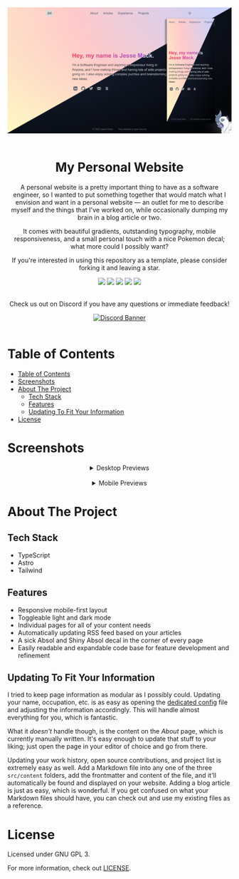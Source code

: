 <div align="center">
  <img src='./public/previews/combined_preview.png' width='720' />
  <br /><br />

  <h1 align="center">My Personal Website</h1>

  A personal website is a pretty important thing to have as a software engineer, so I wanted to put something together that would match what I envision and want in a personal website &mdash; an outlet for me to describe myself and the things that I've worked on, while occasionally dumping my brain in a blog article or two.

  It comes with beautiful gradients, outstanding typography, mobile responsiveness, and a small personal touch with a nice Pokemon decal; what more could I possibly want?

  If you're interested in using this repository as a template, please consider forking it and leaving a star.

  <img src='https://img.shields.io/github/issues/toxocious/toxocious.github.io?style=for-the-badge&logo=appveyor' />
  <img src='https://img.shields.io/github/forks/toxocious/toxocious.github.io?style=for-the-badge&logo=appveyor' />
  <img src='https://img.shields.io/github/stars/toxocious/toxocious.github.io?style=for-the-badge&logo=appveyor' />
  <img src='https://img.shields.io/github/license/toxocious/toxocious.github.io?style=for-the-badge&logo=appveyor' />
  <a href="https://visitorbadge.io/status?path=https%3A%2F%2Fgithub.com%2FToxocious%toxocious.github.io">
    <img src="https://api.visitorbadge.io/api/visitors?path=https%3A%2F%2Fgithub.com%2FToxocious%toxocious.github.io&countColor=%2337d67a" />
  </a>
  <br /><br />

  Check us out on Discord if you have any questions or immediate feedback!

  <a href="https://discord.gg/NRZ2zWfpwK" target="_blank">
    <img src="https://discord.com/api/guilds/1002005327555862620/widget.png?style=banner2" alt="Discord Banner" />
  </a>
</div>
<br />



# Table of Contents
- [Table of Contents](#table-of-contents)
- [Screenshots](#screenshots)
- [About The Project](#about-the-project)
  - [Tech Stack](#tech-stack)
  - [Features](#features)
  - [Updating To Fit Your Information](#updating-to-fit-your-information)
- [License](#license)



# Screenshots
<div align="center">
  <details>
    <summary>Desktop Previews</summary>
    <img src="./public/previews/desktop/light_home.png" width='720' />
    <img src="./public/previews/desktop/dark_home.png" width='720' />
    <img src="./public/previews/desktop/light_about.png" width='720' />
    <img src="./public/previews/desktop/dark_about.png" width='720' />
    <img src="./public/previews/desktop/light_articles.png" width='720' />
    <img src="./public/previews/desktop/dark_articles.png" width='720' />
    <img src="./public/previews/desktop/light_experience.png" width='720' />
    <img src="./public/previews/desktop/dark_experience.png" width='720' />
    <img src="./public/previews/desktop/light_projects.png" width='720' />
    <img src="./public/previews/desktop/dark_projects.png" width='720' />
  </details>

  <br />

  <details>
    <summary>Mobile Previews</summary>
    <img src="./public/previews/mobile/light_home.png" width='300' />
    <img src="./public/previews/mobile/dark_home.png" width='300' />
    <img src="./public/previews/mobile/light_about.png" width='300' />
    <img src="./public/previews/mobile/dark_about.png" width='300' />
    <img src="./public/previews/mobile/light_articles.png" width='300' />
    <img src="./public/previews/mobile/dark_articles.png" width='300' />
    <img src="./public/previews/mobile/light_experience.png" width='300' />
    <img src="./public/previews/mobile/dark_experience.png" width='300' />
    <img src="./public/previews/mobile/light_projects.png" width='300' />
    <img src="./public/previews/mobile/dark_projects.png" width='300' />
  </details>
</div>



# About The Project
## Tech Stack
- TypeScript
- Astro
- Tailwind

## Features
- Responsive mobile-first layout
- Toggleable light and dark mode
- Individual pages for all of your content needs
- Automatically updating RSS feed based on your articles
- A sick Absol and Shiny Absol decal in the corner of every page
- Easily readable and expandable code base for feature development and refinement

## Updating To Fit Your Information
I tried to keep page information as modular as I possibly could. Updating your name, occupation, etc. is as easy as opening the [dedicated config]() file and adjusting the information accordingly. This will handle almost everything for you, which is fantastic.

What it *doesn't* handle though, is the content on the *About* page, which is currently manually written. It's easy enough to update that stuff to your liking; just open the page in your editor of choice and go from there.

Updating your work history, open source contributions, and project list is extremely easy as well. Add a Markdown file into any one of the three `src/content` folders, add the frontmatter and content of the file, and it'll automatically be found and displayed on your website. Adding a blog article is just as easy, which is wonderful.
If you get confused on what your Markdown files should have, you can check out and use my existing files as a reference.



# License
Licensed under GNU GPL 3.

For more information, check out [LICENSE](LICENSE).
